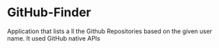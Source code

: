 # GitHub-Finder
Application that lists a ll the Github Repositories based on the given user name. It used GitHub native APIs
